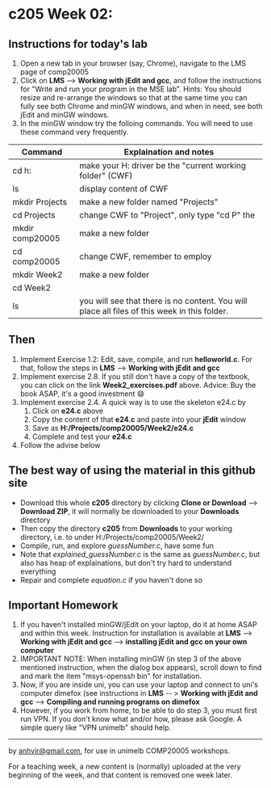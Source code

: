  c205 Week 02:
=======

Instructions for today's lab
----------------------------
1. Open a new tab in your browser (say, Chrome), navigate to the LMS page of comp20005
1. Click on **LMS** --> **Working with jEdit and gcc**, and follow the instructions for "Write and run your program in the MSE lab". 
Hints: You should resize and re-arrange the windows so that at the same time
you can fully see both Chrome and minGW windows, and when in need, see both jEdit and minGW windows.
1. In the minGW window try the folloing commands. You will need to use these command very frequently. 

Command | Explaination and notes
------- | ------------
cd h: | make your H: driver be the "current working folder" (CWF)
ls    | display content of CWF
mkdir Projects | make a new folder named "Projects"
cd Projects | change CWF to "Project", only type "cd P" the <tab>
mkdir comp20005 | make a new folder
cd comp20005 | change CWF, remember to employ <tab>
mkdir Week2  | make a new folder 
cd Week2     |
ls           | you will see that there is no content. You will place all files of this week in this folder.
 
Then
----
1. Implement Exercise 1.2: Edit, save, compile, and run **helloworld.c**. For that, follow the steps in **LMS** --> **Working with jEdit and gcc**
1. Implement exercise 2.8. If you still don't have a copy of the textbook, you can click on the link **Week2_exercises.pdf** above. Advice: Buy the book ASAP, it's a good investment :smile: 
1. Implement exercise 2.4. A quick way is to use the skeleton e24.c by
   1. Click on **e24.c** above
   1. Copy the content of that **e24.c** and paste into your **jEdit** window
   1. Save as **H:/Projects/comp20005/Week2/e24.c**
   1. Complete and test your **e24.c** 
1. Follow the advise below


The best way of using the material in this github site
--------------------------------------------------
  * Download this whole **c205** directory by clicking **Clone or Download** --> **Download ZIP**, it will normally be downloaded to your **Downloads** directory
  * Then copy the directory **c205** from **Downloads** to your working directory, i.e. to under H:/Projects/comp20005/Week2/
  * Compile, run, and explore *guessNumber.c*, have some fun
  * Note that *explained_guessNumber.c* is the same as *guessNumber.c*, but also has heap of explainations, but don't try hard to understand everything 
  * Repair and complete *equation.c* if you haven't done so 

Important Homework
-----------------
1. If you haven't installed minGW/jEdit on your laptop, do it at home ASAP and within this week. Instruction for installation is available at **LMS** --> **Working with jEdit and gcc** --> **installing jEdit and gcc on your own computer** 
1. IMPORTANT NOTE: When installing minGW (in step 3 of the above mentioned instruction, when the dialog box appears), scroll down to find and mark the item "msys-openssh bin" for installation.
1. Now, if you are inside uni, you can use your laptop and connect to uni's computer dimefox (see instructions in 
**LMS** --    > **Working with jEdit and gcc** --> **Compiling and running programs on dimefox**
1. However, if you work from home, to be able to do step 3, you must first run VPN. If you don't know what and/or how, please ask Google. A simple query like "VPN unimelb" should help.





-------------------------------------------------------------
by anhvir@gmail.com, for use in unimelb COMP20005 workshops.

For a teaching week, a new content is (normally) uploaded at the very beginning of the week, and that content is removed one week later.
